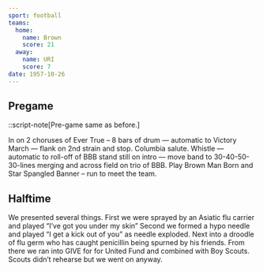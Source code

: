 ```yaml
---
sport: football
teams:
  home:
    name: Brown
    score: 21
  away:
    name: URI
    score: 7
date: 1957-10-26
---
```


## Pregame

::script-note[Pre-game same as before.]

In on 2 choruses of Ever True – 8 bars of drum — automatic to Victory March — flank on 2nd strain and stop. Columbia salute. Whistle — automatic to roll-off of BBB stand still on intro — move band to 30-40-50-30-lines merging and across field on trio of BBB. Play Brown Man Born and Star Spangled Banner – run to meet the team.

## Halftime

We presented several things. First we were sprayed by an Asiatic flu carrier and played “I’ve got you under my skin” Second we formed a hypo needle and played “I get a kick out of you” as needle exploded. Next into a droodle of flu germ who has caught penicillin being spurned by his friends. From there we ran into GIVE for for United Fund and combined with Boy Scouts. Scouts didn’t rehearse but we went on anyway.
